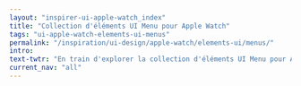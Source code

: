 ```yaml
---
layout: "inspirer-ui-apple-watch_index"
title: "Collection d'éléments UI Menu pour Apple Watch"
tags: "ui-apple-watch-elements-ui-menus"
permalink: "/inspiration/ui-design/apple-watch/elements-ui/menus/"
intro:
text-twtr: "En train d'explorer la collection d'éléments UI Menu pour Apple Watch – @MagDuWebdesign"
current_nav: "all"
---
```

